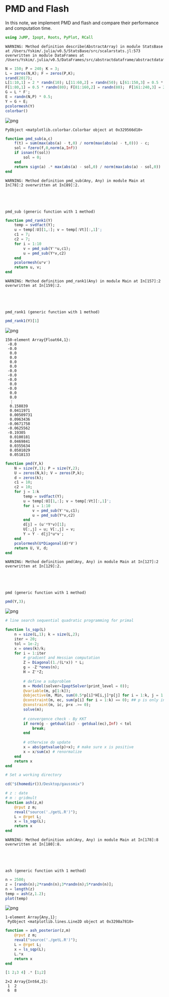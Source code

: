
# PMD and Flash

In this note, we implement PMD and flash and compare their performance and computation time.


```julia
using JuMP, Ipopt, Roots, PyPlot, RCall
```

    WARNING: Method definition describe(AbstractArray) in module StatsBase at /Users/Yskim/.julia/v0.5/StatsBase/src/scalarstats.jl:573 overwritten in module DataFrames at /Users/Yskim/.julia/v0.5/DataFrames/src/abstractdataframe/abstractdataframe.jl:407.



```julia
N = 150; P = 240; K = 3;
L = zeros(N,K); F = zeros(P,K);
srand(2017);
L[1:10,1] = 2 * randn(10); L[11:60,2] = randn(50); L[61:150,3] = 0.5 * randn(90)
F[1:80,1] = 0.5 * randn(80); F[81:160,2] = randn(80);  F[161:240,3] = 2 * randn(80);
G = L * F';
E = randn(N,P) * 0.5;
Y = G + E;
pcolormesh(Y)
colorbar()
```


![png](output_2_0.png)





    PyObject <matplotlib.colorbar.Colorbar object at 0x329566d10>




```julia
function pmd_sub(a,c)
    f(t) = sum(max(abs(a) - t,0) / norm(max(abs(a) - t,0))) - c;
    sol = fzero(f,0,norm(a,Inf))
    if isnan(f(sol))
        sol = 0;
    end
    return sign(a) .* max(abs(a) - sol,0) / norm(max(abs(a) - sol,0))
end
```

    WARNING: Method definition pmd_sub(Any, Any) in module Main at In[78]:2 overwritten at In[89]:2.





    pmd_sub (generic function with 1 method)




```julia
function pmd_rank1(Y)
    temp = svdfact(Y);
    u = temp[:U][1,:]; v = temp[:Vt][:,1]';
    c1 = 7;
    c2 = 7;
    for i = 1:10
        v = pmd_sub(Y'*u,c1);
        u = pmd_sub(Y*v,c2)
    end
    pcolormesh(u*v')
    return u, v;
end
```

    WARNING: Method definition pmd_rank1(Any) in module Main at In[157]:2 overwritten at In[159]:2.





    pmd_rank1 (generic function with 1 method)




```julia
pmd_rank1(Y)[1]
```


![png](output_5_0.png)





    150-element Array{Float64,1}:
     -0.0       
     -0.0       
      0.0       
      0.0       
      0.0       
      0.0       
     -0.0       
     -0.0       
     -0.0       
      0.0       
     -0.0       
      0.0       
      0.0       
      ⋮         
      0.158839  
      0.0411971 
      0.00509731
      0.0963436 
     -0.0671758 
     -0.0625562 
     -0.19305   
      0.0100181 
      0.0469841 
      0.0355634 
      0.0501029 
      0.0518133 




```julia
function pmd(Y,k)
    N = size(Y,1); P = size(Y,2);
    U = zeros(N,k); V = zeros(P,k);
    d = zeros(k);
    c1 = 10;
    c2 = 10;
    for j = 1:k
        temp = svdfact(Y);
        u = temp[:U][1,:]; v = temp[:Vt][:,1]';
        for i = 1:10
            v = pmd_sub(Y'*u,c1);
            u = pmd_sub(Y*v,c2)
        end
        d[j] = (u'*Y*v)[1];
        U[:,j] = u; V[:,j] = v;
        Y = Y - d[j]*u*v';
    end
    pcolormesh(U*Diagonal(d)*V')
    return U, V, d;
end
```

    WARNING: Method definition pmd(Any, Any) in module Main at In[127]:2 overwritten at In[129]:2.





    pmd (generic function with 1 method)




```julia
pmd(Y,3);
```


![png](output_7_0.png)



```julia
# line search sequential quadratic programming for primal

function ls_sqp(L)
    n = size(L,1); k = size(L,2);
    iter = 20;
    tol = 1e-2;
    x = ones(k)/k;
    for i = 1:iter
        # gradient and Hessian computation
        Z = Diagonal(1./(L*x)) * L;
        g = -Z'*ones(n);
        H = Z'*Z;
        
        # define a subproblem
        m = Model(solver=IpoptSolver(print_level = 0));
        @variable(m, p[1:k]);
        @objective(m, Min, sum(0.5*p[i]*H[i,j]*p[j] for i = 1:k, j = 1:k )+sum(g[i]*p[i] for i = 1:k));
        @constraint(m, ec, sum(p[i] for i = 1:k) == 0); ## p is only in the simplex
        @constraint(m, ic, p+x .>= 0);                                    
        solve(m);
                                        
        # convergence check - By KKT
        if norm(g - getdual(ic) - getdual(ec),Inf) < tol
            break;
        end
                                        
        # otherwise do update               
        x = abs(getvalue(p)+x); # make sure x is positive
        x = x/sum(x) # renormalize           
    end
    return x
end
```


```julia
# Set a working directory

cd("$(homedir())/Desktop/gaussmix")

# z : date
# m : gridmult
function ash(z,m)
    @rput z m;
    reval("source('./getL.R')");
    L = @rget L;
    x = ls_sqp(L);
    return x
end
```

    WARNING: Method definition ash(Any, Any) in module Main at In[178]:8 overwritten at In[180]:8.





    ash (generic function with 1 method)




```julia
n = 2500;
z = [randn(n);2*randn(n);3*randn(n);5*randn(n)];
n = length(z)
temp = ash(z,1.2);
plot(temp)
```


![png](output_10_0.png)





    1-element Array{Any,1}:
     PyObject <matplotlib.lines.Line2D object at 0x3298a7810>




```julia
function = ash_posterior(z,m)
    @rput z m;
    reval("source('./getL.R')");
    L = @rget L;
    x = ls_sqp(L);
    L.*x
    return x
end
```


```julia
[1 2;3 4] .* [1;2]
```




    2×2 Array{Int64,2}:
     1  2
     6  8


